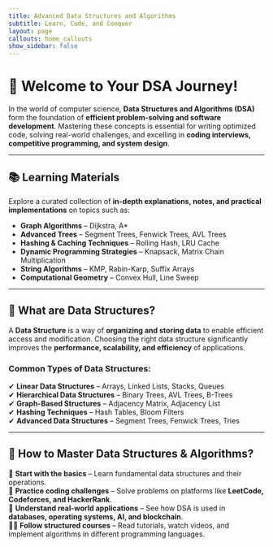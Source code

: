 ```yaml
---
title: Advanced Data Structures and Algorithms
subtitle: Learn, Code, and Conquer
layout: page
callouts: home_callouts
show_sidebar: false
---
```


# 🚀 Welcome to Your DSA Journey!

In the world of computer science, **Data Structures and Algorithms (DSA)** form the foundation of **efficient problem-solving and software development**. Mastering these concepts is essential for writing optimized code, solving real-world challenges, and excelling in **coding interviews, competitive programming, and system design**.

---

## 📚 Learning Materials

Explore a curated collection of **in-depth explanations, notes, and practical implementations** on topics such as:

- **Graph Algorithms** – Dijkstra, A*
- **Advanced Trees** – Segment Trees, Fenwick Trees, AVL Trees
- **Hashing & Caching Techniques** – Rolling Hash, LRU Cache
- **Dynamic Programming Strategies** – Knapsack, Matrix Chain Multiplication
- **String Algorithms** – KMP, Rabin-Karp, Suffix Arrays
- **Computational Geometry** – Convex Hull, Line Sweep

---

## 🔹 What are Data Structures?

A **Data Structure** is a way of **organizing and storing data** to enable efficient access and modification. Choosing the right data structure significantly improves the **performance, scalability, and efficiency** of applications.

### **Common Types of Data Structures:**

✔ **Linear Data Structures** – Arrays, Linked Lists, Stacks, Queues  
✔ **Hierarchical Data Structures** – Binary Trees, AVL Trees, B-Trees  
✔ **Graph-Based Structures** – Adjacency Matrix, Adjacency List  
✔ **Hashing Techniques** – Hash Tables, Bloom Filters  
✔ **Advanced Data Structures** – Segment Trees, Fenwick Trees, Tries  

---

## 🔹 How to Master Data Structures & Algorithms?

🚀 **Start with the basics** – Learn fundamental data structures and their operations.  
📝 **Practice coding challenges** – Solve problems on platforms like **LeetCode, Codeforces, and HackerRank**.  
📖 **Understand real-world applications** – See how DSA is used in **databases, operating systems, AI, and blockchain**.  
👨‍💻 **Follow structured courses** – Read tutorials, watch videos, and implement algorithms in different programming languages.  
